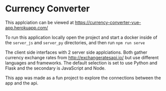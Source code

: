 # Currency Converter

This applciation can be viewed at https://currency-converter-vue-app.herokuapp.com/

To run this application locally open the project and start a docker inside of the `server_js` and `server_py` directories, and then run `npm run serve`

The client side interfaces with 2 server side applciations. Both gather currency exchange rates from http://exchangeratesapi.io/ but use different languages and frameworks. The default selection is set to use Python and Flask and the secondary is JavaScript and Node.  

This app was made as a fun project to explore the connections between the app and the api.
